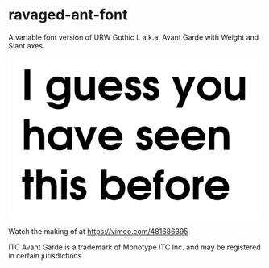 # ravaged-ant-font

A variable font version of URW Gothic L a.k.a. Avant Garde with Weight and Slant axes.

<img src="images/bold.png" alt="">

Watch the making of at https://vimeo.com/481686395

ITC Avant Garde is a trademark of Monotype ITC Inc. and may be registered in certain jurisdictions.
